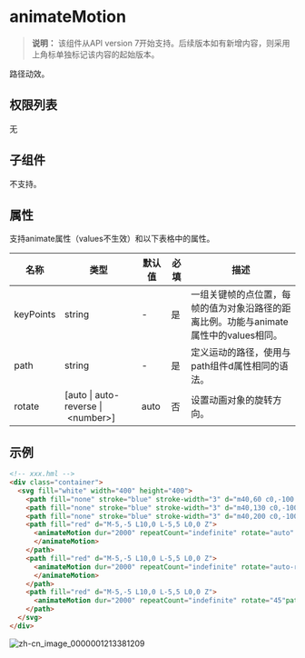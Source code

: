 # animateMotion


>  **说明：**
> 该组件从API version 7开始支持。后续版本如有新增内容，则采用上角标单独标记该内容的起始版本。

路径动效。

## 权限列表

无


## 子组件

不支持。


## 属性

支持animate属性（values不生效）和以下表格中的属性。

| 名称 | 类型 | 默认值 | 必填 | 描述 |
| -------- | -------- | -------- | -------- | -------- |
| keyPoints | string | - | 是 | 一组关键帧的点位置，每帧的值为对象沿路径的距离比例。功能与animate属性中的values相同。 |
| path | string | - | 是 | 定义运动的路径，使用与path组件d属性相同的语法。 |
| rotate | [auto&nbsp;\|&nbsp;auto-reverse&nbsp;\|&nbsp;&lt;number&gt;] | auto | 否 | 设置动画对象的旋转方向。 |


## 示例

```html
<!-- xxx.hml -->
<div class="container">
  <svg fill="white" width="400" height="400">
    <path fill="none" stroke="blue" stroke-width="3" d="m40,60 c0,-100 160,100 160,0 c0,-100 -160,100 -160,0 z"></path>
    <path fill="none" stroke="blue" stroke-width="3" d="m40,130 c0,-100 160,100 160,0 c0,-100 -160,100 -160,0 z"></path>
    <path fill="none" stroke="blue" stroke-width="3" d="m40,200 c0,-100 160,100 160,0 c0,-100 -160,100 -160,0 z"></path>
    <path fill="red" d="M-5,-5 L10,0 L-5,5 L0,0 Z">
      <animateMotion dur="2000" repeatCount="indefinite" rotate="auto" keyPoints="0;0.2;0.4;0.6;0.8;1" path="m40,60 c0,-100 160,160,100 160,0 c0,-100,-160,100 -160,0 z">
      </animateMotion>
    </path>
    <path fill="red" d="M-5,-5 L10,0 L-5,5 L0,0 Z">
      <animateMotion dur="2000" repeatCount="indefinite" rotate="auto-reverse"path="m40,130 c0,-100 160,100 160,0 c0,-100,-160,100 -160,0 z">
      </animateMotion>
    </path>
    <path fill="red" d="M-5,-5 L10,0 L-5,5 L0,0 Z">
      <animateMotion dur="2000" repeatCount="indefinite" rotate="45"path="m40,200 c0,-100 160,100 160,0 c0,-100 -160,100 -160,0 z"></animateMotion>
    </path>
  </svg>
</div>
```


![zh-cn_image_0000001213381209](figures/zh-cn_image_0000001213381209.gif)
